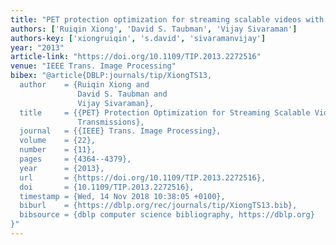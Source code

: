 ```yaml
---
title: "PET protection optimization for streaming scalable videos with multiple transmissions"
authors: ['Ruiqin Xiong', 'David S. Taubman', 'Vijay Sivaraman']
authors-key: ['xiongruiqin', 's.david', 'sivaramanvijay']
year: "2013"
article-link: "https://doi.org/10.1109/TIP.2013.2272516"
venue: "IEEE Trans. Image Processing"
bibex: "@article{DBLP:journals/tip/XiongTS13,
  author    = {Ruiqin Xiong and
               David S. Taubman and
               Vijay Sivaraman},
  title     = {{PET} Protection Optimization for Streaming Scalable Videos With Multiple
               Transmissions},
  journal   = {{IEEE} Trans. Image Processing},
  volume    = {22},
  number    = {11},
  pages     = {4364--4379},
  year      = {2013},
  url       = {https://doi.org/10.1109/TIP.2013.2272516},
  doi       = {10.1109/TIP.2013.2272516},
  timestamp = {Wed, 14 Nov 2018 10:38:05 +0100},
  biburl    = {https://dblp.org/rec/journals/tip/XiongTS13.bib},
  bibsource = {dblp computer science bibliography, https://dblp.org}
}"
---
```


